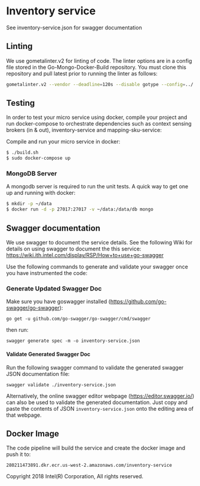 # Inventory service

See inventory-service.json for swagger documentation

## Linting
We use gometalinter.v2 for linting of code. The linter options are in a config file stored in the Go-Mongo-Docker-Build repository. You must clone this repository and pull latest prior to running the linter as follows:
```bash
gometalinter.v2 --vendor --deadline=120s --disable gotype --config=../../RSP-Inventory-Suite/ci-go-build-image/linter.json ./...
```
## Testing
In order to test your micro service using docker, compile your project and run docker-compose to orchestrate dependencies such as context sensing brokers (in & out), inventory-service and mapping-sku-service:

Compile and run your micro service in docker:

```bash
$ ./build.sh
$ sudo docker-compose up
```

### MongoDB Server
A mongodb server is required to run the unit tests. A quick way to get one up and running with docker:
```bash
$ mkdir -p ~/data
$ docker run -d -p 27017:27017 -v ~/data:/data/db mongo
```

## Swagger documentation
We use swagger to document the service details. See the following Wiki for details on using swagger to document the this service:
https://wiki.ith.intel.com/display/RSP/How+to+use+go-swagger

Use the following commands to generate and validate your swagger once you have instrumented the code:

 ### Generate Updated Swagger Doc
 Make sure you have goswagger installed (https://github.com/go-swagger/go-swagger): 
 
 `go get -u github.com/go-swagger/go-swagger/cmd/swagger`
 
  then run:
  
 `swagger generate spec -m -o inventory-service.json`
 
 #### Validate Generated Swagger Doc
 Run the following swagger command to validate the generated swagger JSON documentation file:
 
 `swagger validate ./inventory-service.json`
 
 Alternatively, the online swagger editor webpage (https://editor.swagger.io/) can also be used to validate the generated documentation. Just copy and paste the contents of JSON `inventory-service.json` onto the editing area of that webpage.
 
 
## Docker Image
The code pipeline will build the service and create the docker image and push it to: 

```280211473891.dkr.ecr.us-west-2.amazonaws.com/inventory-service```

Copyright 2018 Intel(R) Corporation, All rights reserved.
